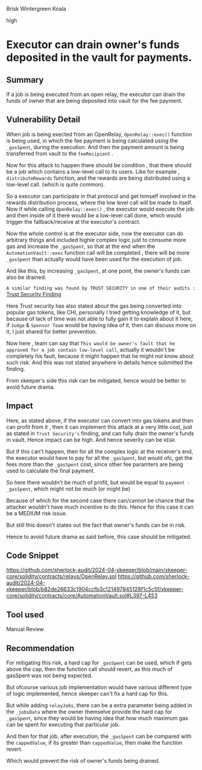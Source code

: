 Brisk Wintergreen Koala

high

# Executor can drain owner's funds deposited in the vault for payments.

## Summary
If a job is being executed from an open relay, the executor can drain the funds of owner that are being deposited into vault for the fee payment.
## Vulnerability Detail
When job is being exected from an OpenRelay, `OpenRelay::exec()` function is being used, in which the fee payment is being calculated using the `_gasSpent`, during the execution. And then the payment amount is being transferred from vault to the `feeRecipient` .

Now for this attack to happen there should be condition , that there should be a job which contains a low-level call to its users.
Like for example , `distributeRewards` function, and the rewards are being distributed using a low-level call. (which is quite common).

So a executor can participate in that protocol and get himself involved in the rewards distribution process, where the low level call will be made to itself.
Now if while calling  `OpenRelay::exec()` , the executor would execute the job and then inside of it there would be a low-level call done, which would trigger the fallback/receive at the executor's contract.

Now the whole control is at the executor side, now the executor can do arbitrary things and included highle complex logic just to consume more gas and increase the `_gasSpent`, so that at the end when the `AutomationVault::exec` function call will be completed , there will be more `_gasSpent` than actually would have been used for the execution of job.

And like this, by increasing `_gasSpent`, at one point, the owner's funds can also be drained.

`A similar finding was found by TRUST SECURITY in one of their audits :` <a href="https://solodit.xyz/issues/trst-h-2users-can-drain-gelato-deposit-at-little-cost-trust-security-none-brahma-markdown_">Trust Security Finding</a>

Here Trust security has also stated about the gas being converted into popular gas tokens, like CHI, personally I tried getting knowledge of it, but because of lack of time was not able to fully gain it to explain about it here, if `Judge` & `Sponsor Team` would be having idea of it, then can discuss more on it, I just shared for better prevention. 

Now here , team can say that `This would be owner's fault that he approved for a job contain low-level call`, actually it wouldn't be completely his fault, because it might happen that he might not know about such risk.
And this was not stated anywhere in details hence submitted the finding.

From xkeeper's side this risk can be mitigated, hence would be better to avoid future drama.

## Impact
Here, as stated above, if the executor can convert into gas tokens and then can profit from it , then it can implement this attack at a very little cost, just as stated in `Trust Security's` finding, and can fully drain the owner's funds in vault. 
Hence impact can be high. And hence severity can be `HIGH`.

But if this can't happen, then for all the complex logic at the receiver's end, the executor would have to pay for all the `_gasSpent`, but would ofc, get the fees more than the `_gasSpent` cost, since other fee paramters are being used to calculate the final payment.

So here there wouldn't be much of profit, but would be equal to `payment - _gasSpent`, which might not be much (or might be)

Because of which for the second case there can/cannot be chance that the attacker wouldn't have much incentive to do this.
Hence for this case it can be a MEDIUM risk issue.

But still this doesn't states out the fact that owner's funds can be in risk.

Hence to avoid future drama as said before, this case should be mitigated.

## Code Snippet
https://github.com/sherlock-audit/2024-04-xkeeper/blob/main/xkeeper-core/solidity/contracts/relays/OpenRelay.sol
https://github.com/sherlock-audit/2024-04-xkeeper/blob/b82de26633c1904ccfb3c121497845128f1c5c5f/xkeeper-core/solidity/contracts/core/AutomationVault.sol#L397-L453
## Tool used

Manual Review

## Recommendation
For mitigating this risk, a hard cap for `_gasSpent` can be used, which if gets above the cap, then the function call should revert, as this much of gasSpent was not being expected.

But ofcourse various job implementation would have various different type of logic implemented, hence xkeeper can't fix a hard cap for this.

But while adding `relayJobs`, there can be a extra parameter being added in the `_jobsData` where the owner themselve provide the hard cap for `_gasSpent`, since they would be having idea that how much maximum gas can be spent for executing that particular job.

And then for that job, after execution, the `_gasSpent` can be compared with the `cappedValue`, if its greater than `cappedValue`, then make the function revert.

Which would prevent the risk of owner's funds being drained.